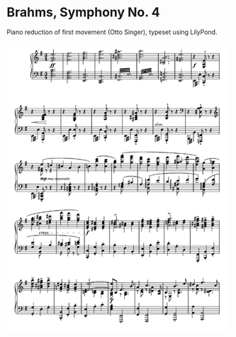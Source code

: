 # Brahms, Symphony No. 4

Piano reduction of first movement (Otto Singer), typeset using LilyPond.

![fourth movement, page 1](./mvmt-iv-piano-page1.png)
